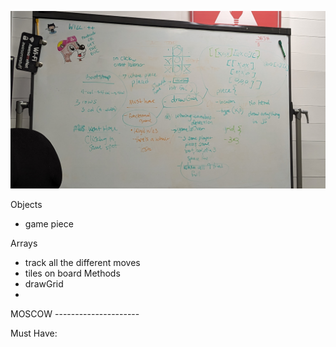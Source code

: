 ![whiteboard pseudocode](img/PXL_20231003_113437401.jpg)

Objects
- game piece

Arrays
- track all the different moves
- tiles on board
Methods
- drawGrid
- 

MOSCOW ---------------------

Must Have:

